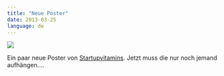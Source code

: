 ```yaml
---
title: "Neue Poster"
date: 2013-03-25
language: de
---
```


![](/images/tumblr_mk85uqxmcd1s5gaabo1_1280.jpg)

Ein paar neue Poster von [Startupvitamins](http://www.startupvitamins.com/). Jetzt muss die nur noch jemand aufhängen….

